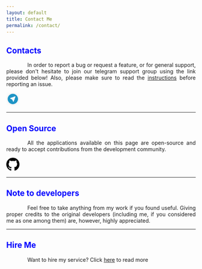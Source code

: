 ```yaml
---
layout: default
title: Contact Me
permalink: /contact/
---
```


<style>
    tab1 { padding-left: 4em; }
</style>

<h2 style="color: blue">Contacts</h2>

<p style="text-align: justify;">
	<tab1>In order to report a bug or request a feature, or for general support, please don't hesitate to join our telegram support group using the link provided below! Also, please make sure to read the <a href="{{ site.github.url }}/report-issue/">instructions</a> before reporting an issue.</tab1></p>

<p><a href="https://t.me/smartpack_kmanager" target="_blank"><img src="https://github.com/SmartPack/SmartPack.github.io/blob/master/asset/pic006.png?raw=true" alt="" height="35" /></a></p>

<hr>

<h2 style="color: blue">Open Source</h2>

<p style="text-align: justify;"><tab1>All the applications available on this page are open-source and ready to accept contributions from the development community.</tab1></p>

<p><a href="https://github.com/sunilpaulmathew" target="_blank"><img src="https://github.com/SmartPack/SmartPack.github.io/blob/master/asset/pic002.png?raw=true" alt="" height="35" /></a></p>

<hr>

<h2 style="color: blue">Note to developers</h2>

<p style="text-align: justify;"><tab1>Feel free to take anything from my work if you found useful. Giving proper credits to the original developers (including me, if you considered me as one among them) are, however, highly appreciated.</tab1></p>

<hr>

<h2 style="color: blue">Hire Me</h2>

<p style="text-align: justify;"><tab1>Want to hire my service? Click <a href="{{ site.github.url }}/hire-me/">here</a> to read more</tab1></p>
